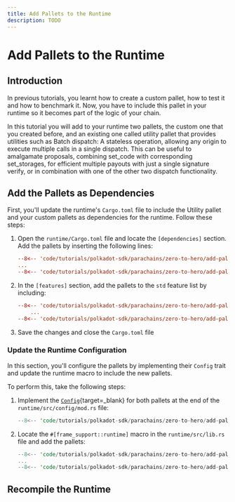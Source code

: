 ```yaml
---
title: Add Pallets to the Runtime
description: TODO
---
```


# Add Pallets to the Runtime

## Introduction

In previous tutorials, you learnt how to create a custom pallet, how to test it and how to benchmark it. Now, you have to include this pallet in your runtime so it becomes part of the logic of your chain.

In this tutorial you will add to your runtime two pallets, the custom one that you created before, and an existing one called utility pallet that provides utilities such as Batch dispatch: A stateless operation, allowing any origin to execute multiple calls in a single dispatch. This can be useful to amalgamate proposals, combining set_code with corresponding set_storages, for efficient multiple payouts with just a single signature verify, or in combination with one of the other two dispatch functionality.

## Add the Pallets as Dependencies

First, you'll update the runtime's `Cargo.toml` file to include the Utility pallet and your custom pallets as dependencies for the runtime. Follow these steps:

1. Open the `runtime/Cargo.toml` file and locate the `[dependencies]` section. Add the pallets by inserting the following lines:

    ```toml hl_lines="3-4"
    --8<-- 'code/tutorials/polkadot-sdk/parachains/zero-to-hero/add-pallets-to-runtime/Cargo.toml:19:19'
    ...
    --8<-- 'code/tutorials/polkadot-sdk/parachains/zero-to-hero/add-pallets-to-runtime/Cargo.toml:74:75'
    ```

2. In the `[features]` section, add the pallets to the `std` feature list by including:
    ```toml hl_lines="5-6"
    --8<-- 'code/tutorials/polkadot-sdk/parachains/zero-to-hero/add-pallets-to-runtime/Cargo.toml:77:79'
        ...
    --8<-- 'code/tutorials/polkadot-sdk/parachains/zero-to-hero/add-pallets-to-runtime/Cargo.toml:132:133'
    ```

3. Save the changes and close the `Cargo.toml` file

### Update the Runtime Configuration

In this section, you'll configure the pallets by implementing their `Config` trait and update the runtime macro to include the new pallets.

To perform this, take the following steps:

1. Implement the [`Config`](https://paritytech.github.io/polkadot-sdk/master/pallet_utility/pallet/trait.Config.html){target=\_blank} for both pallets at the end of the `runtime/src/config/mod.rs` file:

    ```rust
    --8<-- 'code/tutorials/polkadot-sdk/parachains/zero-to-hero/add-pallets-to-runtime/config-mod.rs:312'
    ```

2. Locate the `#[frame_support::runtime]` macro in the `runtime/src/lib.rs` file and add the pallets:

    ```rust hl_lines="5-9"
    --8<-- 'code/tutorials/polkadot-sdk/parachains/zero-to-hero/add-pallets-to-runtime/lib.rs:250:252'
    ...
    --8<-- 'code/tutorials/polkadot-sdk/parachains/zero-to-hero/add-pallets-to-runtime/lib.rs:312:317'
    ```

## Recompile the Runtime